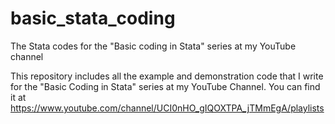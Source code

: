 # basic_stata_coding
The Stata codes for the "Basic coding in Stata" series at my YouTube channel

This repository includes all the example and demonstration code that I write for the "Basic Coding in Stata" series at my YouTube Channel.
You can find it at https://www.youtube.com/channel/UCI0nHO_gIQOXTPA_jTMmEgA/playlists
